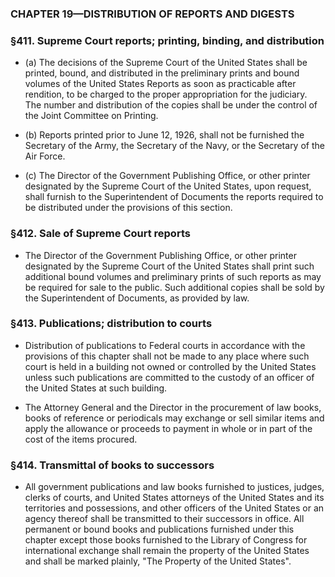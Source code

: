 ### **CHAPTER 19—DISTRIBUTION OF REPORTS AND DIGESTS**

### §411. Supreme Court reports; printing, binding, and distribution
* (a) The decisions of the Supreme Court of the United States shall be printed, bound, and distributed in the preliminary prints and bound volumes of the United States Reports as soon as practicable after rendition, to be charged to the proper appropriation for the judiciary. The number and distribution of the copies shall be under the control of the Joint Committee on Printing.

* (b) Reports printed prior to June 12, 1926, shall not be furnished the Secretary of the Army, the Secretary of the Navy, or the Secretary of the Air Force.

* (c) The Director of the Government Publishing Office, or other printer designated by the Supreme Court of the United States, upon request, shall furnish to the Superintendent of Documents the reports required to be distributed under the provisions of this section.

### §412. Sale of Supreme Court reports
* The Director of the Government Publishing Office, or other printer designated by the Supreme Court of the United States shall print such additional bound volumes and preliminary prints of such reports as may be required for sale to the public. Such additional copies shall be sold by the Superintendent of Documents, as provided by law.

### §413. Publications; distribution to courts
* Distribution of publications to Federal courts in accordance with the provisions of this chapter shall not be made to any place where such court is held in a building not owned or controlled by the United States unless such publications are committed to the custody of an officer of the United States at such building.

* The Attorney General and the Director in the procurement of law books, books of reference or periodicals may exchange or sell similar items and apply the allowance or proceeds to payment in whole or in part of the cost of the items procured.

### §414. Transmittal of books to successors
* All government publications and law books furnished to justices, judges, clerks of courts, and United States attorneys of the United States and its territories and possessions, and other officers of the United States or an agency thereof shall be transmitted to their successors in office. All permanent or bound books and publications furnished under this chapter except those books furnished to the Library of Congress for international exchange shall remain the property of the United States and shall be marked plainly, "The Property of the United States".